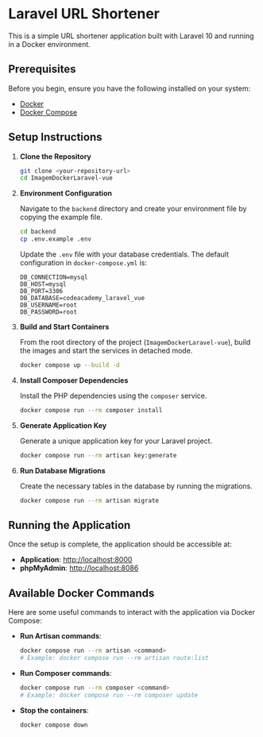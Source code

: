 # Laravel URL Shortener

This is a simple URL shortener application built with Laravel 10 and running in a Docker environment.

## Prerequisites

Before you begin, ensure you have the following installed on your system:

- [Docker](https://www.docker.com/get-started)
- [Docker Compose](https://docs.docker.com/compose/install/)

## Setup Instructions

1.  **Clone the Repository**

    ```bash
    git clone <your-repository-url>
    cd ImagemDockerLaravel-vue
    ```

2.  **Environment Configuration**

    Navigate to the `backend` directory and create your environment file by copying the example file.

    ```bash
    cd backend
    cp .env.example .env
    ```

    Update the `.env` file with your database credentials. The default configuration in `docker-compose.yml` is:

    ```env
    DB_CONNECTION=mysql
    DB_HOST=mysql
    DB_PORT=3306
    DB_DATABASE=codeacademy_laravel_vue
    DB_USERNAME=root
    DB_PASSWORD=root
    ```

3.  **Build and Start Containers**

    From the root directory of the project (`ImagemDockerLaravel-vue`), build the images and start the services in detached mode.

    ```bash
    docker compose up --build -d
    ```

4.  **Install Composer Dependencies**

    Install the PHP dependencies using the `composer` service.

    ```bash
    docker compose run --rm composer install
    ```

5.  **Generate Application Key**

    Generate a unique application key for your Laravel project.

    ```bash
    docker compose run --rm artisan key:generate
    ```

6.  **Run Database Migrations**

    Create the necessary tables in the database by running the migrations.

    ```bash
    docker compose run --rm artisan migrate
    ```

## Running the Application

Once the setup is complete, the application should be accessible at:

-   **Application**: [http://localhost:8000](http://localhost:8000)
-   **phpMyAdmin**: [http://localhost:8086](http://localhost:8086)

## Available Docker Commands

Here are some useful commands to interact with the application via Docker Compose:

-   **Run Artisan commands**:
    ```bash
    docker compose run --rm artisan <command>
    # Example: docker compose run --rm artisan route:list
    ```

-   **Run Composer commands**:
    ```bash
    docker compose run --rm composer <command>
    # Example: docker compose run --rm composer update
    ```

-   **Stop the containers**:
    ```bash
    docker compose down
    ```
